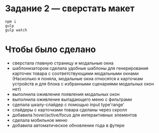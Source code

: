# Задание 2 — сверстать макет

```
npm i
gulp
gulp watch
```

# Чтобы было сделано

- сверстала главную страницу и модальные окна
- шаблонизатором сделала удобные шаблоны для генерирования карточек товара с соответствующими модальными окнами
(Насколько я поняла, модальные окна относятся к карточкам устройств и для блока с избранными сценариями модальных окон нет)
- выполнила оживление появления модальных окон
- выполнила оживление выпадающего меню с фильтрами
- сделала шкалу-слайдер с помощью input type'range'
- слайдеры с карточками товара сделаны через скролл
- добавила hover/active/focus для интерактивных элементов
- сделала мобильное меню
- добавила автоматическое обновление года в футере 
